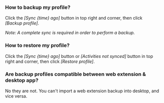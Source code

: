 ### How to backup my profile?

Click the _[Sync {time} ago]_ button in top right and corner, then click _[Backup profile]_.

_Note: A complete sync is required in order to perform a backup._

[](id:profile-download-backup-export-save-history-activity-activities)

### How to restore my profile?

Click the  _[Sync {time} ago]_ button or _[Activities not synced]_ button in top right and corner, then click _[Restore profile]_.

[](id:profile-upload-restore-import-save-history-activity-activities)

### Are backup profiles compatible between web extension & desktop app?

No they are not. You can't import a web extension backup into desktop, and vice versa.

[](id:profile-backup-compatible-desktop-extension)
